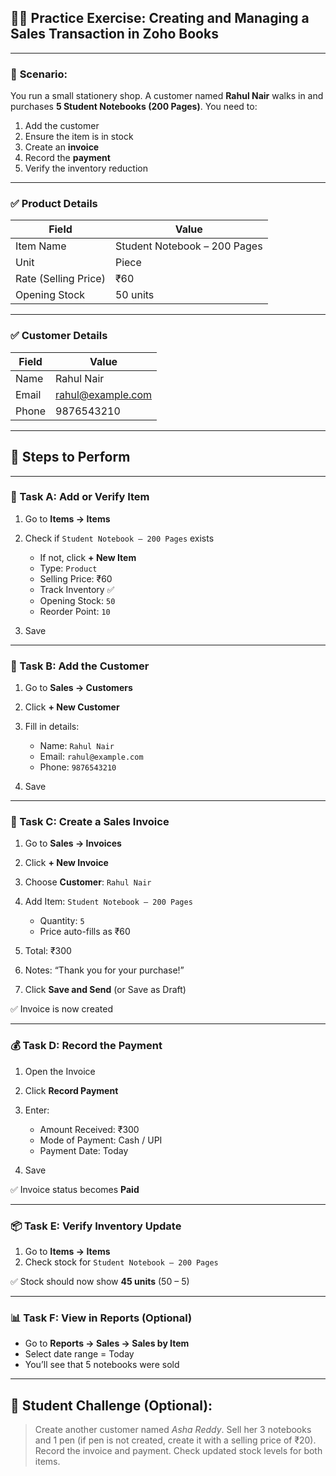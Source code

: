 ## 🧑‍💼 Practice Exercise: Creating and Managing a Sales Transaction in Zoho Books

---

### 🧾 **Scenario**:

You run a small stationery shop. A customer named **Rahul Nair** walks in and purchases **5 Student Notebooks (200 Pages)**. You need to:

1. Add the customer
2. Ensure the item is in stock
3. Create an **invoice**
4. Record the **payment**
5. Verify the inventory reduction

---

### ✅ Product Details

| Field                | Value                        |
| -------------------- | ---------------------------- |
| Item Name            | Student Notebook – 200 Pages |
| Unit                 | Piece                        |
| Rate (Selling Price) | ₹60                          |
| Opening Stock        | 50 units                     |

---

### ✅ Customer Details

| Field | Value                                         |
| ----- | --------------------------------------------- |
| Name  | Rahul Nair                                    |
| Email | [rahul@example.com](mailto:rahul@example.com) |
| Phone | 9876543210                                    |

---

## 🧪 Steps to Perform

---

### 🧱 Task A: Add or Verify Item

1. Go to **Items → Items**
2. Check if `Student Notebook – 200 Pages` exists

   - If not, click **+ New Item**
   - Type: `Product`
   - Selling Price: ₹60
   - Track Inventory ✅
   - Opening Stock: `50`
   - Reorder Point: `10`

3. Save

---

### 👤 Task B: Add the Customer

1. Go to **Sales → Customers**
2. Click **+ New Customer**
3. Fill in details:

   - Name: `Rahul Nair`
   - Email: `rahul@example.com`
   - Phone: `9876543210`

4. Save

---

### 🧾 Task C: Create a Sales Invoice

1. Go to **Sales → Invoices**
2. Click **+ New Invoice**
3. Choose **Customer**: `Rahul Nair`
4. Add Item: `Student Notebook – 200 Pages`

   - Quantity: `5`
   - Price auto-fills as ₹60

5. Total: ₹300
6. Notes: “Thank you for your purchase!”
7. Click **Save and Send** (or Save as Draft)

✅ Invoice is now created

---

### 💰 Task D: Record the Payment

1. Open the Invoice
2. Click **Record Payment**
3. Enter:

   - Amount Received: ₹300
   - Mode of Payment: Cash / UPI
   - Payment Date: Today

4. Save

✅ Invoice status becomes **Paid**

---

### 📦 Task E: Verify Inventory Update

1. Go to **Items → Items**
2. Check stock for `Student Notebook – 200 Pages`

✅ Stock should now show **45 units** (50 – 5)

---

### 📊 Task F: View in Reports (Optional)

- Go to **Reports → Sales → Sales by Item**
- Select date range = Today
- You’ll see that 5 notebooks were sold

---

## 🎯 Student Challenge (Optional):

> Create another customer named _Asha Reddy_.
> Sell her 3 notebooks and 1 pen (if pen is not created, create it with a selling price of ₹20).
> Record the invoice and payment.
> Check updated stock levels for both items.
